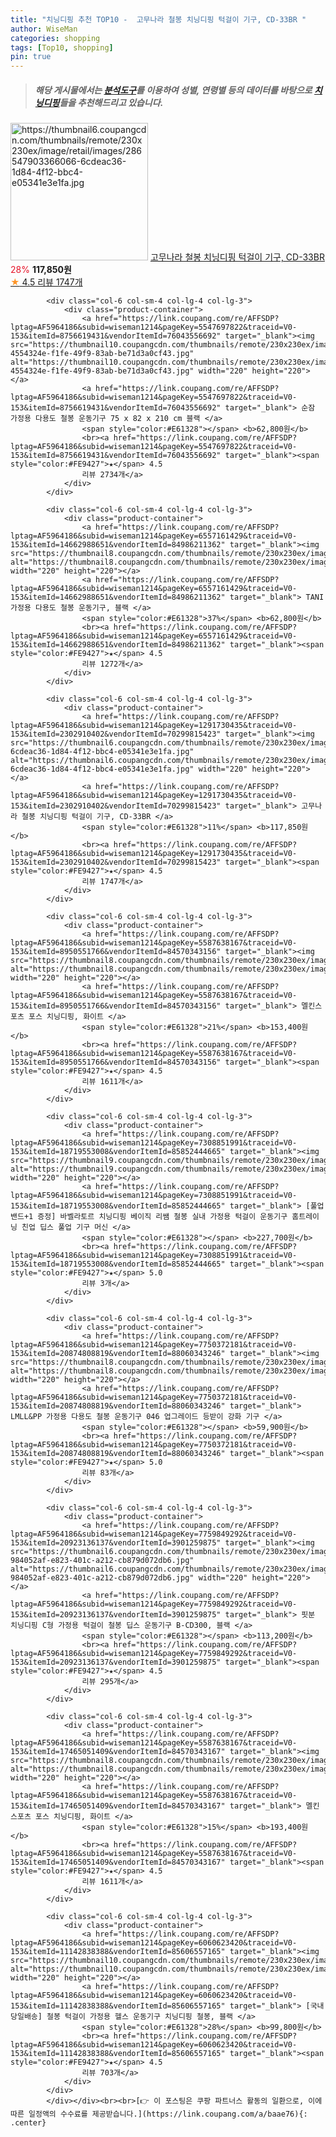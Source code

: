 ```yaml
---
title: "치닝디핑 추천 TOP10 -  고무나라 철봉 치닝디핑 턱걸이 기구, CD-33BR "
author: WiseMan
categories: shopping
tags: [Top10, shopping]
pin: true
---
```


> ##### 해당 게시물에서는 [**분석도구**](https://itemscout.io/)를 이용하여 **성별**, **연령별** 등의 데이터를 바탕으로 [**치닝디핑**](https://link.coupang.com/a/baae76)들을 추천해드리고 있습니다.
<div class="container"><div class="row">
            <div class="col-6 col-sm-4 col-lg-4 col-lg-3">
                <div class="product-container">
                    <a href="https://link.coupang.com/re/AFFSDP?lptag=AF5964186&subid=wiseman1214&pageKey=1291730435&traceid=V0-153&itemId=2302910402&vendorItemId=70299815423" target="_blank"><img src="https://thumbnail6.coupangcdn.com/thumbnails/remote/230x230ex/image/retail/images/286547903366066-6cdeac36-1d84-4f12-bbc4-e05341e3e1fa.jpg" alt="https://thumbnail6.coupangcdn.com/thumbnails/remote/230x230ex/image/retail/images/286547903366066-6cdeac36-1d84-4f12-bbc4-e05341e3e1fa.jpg" width="220" height="220"></a>
                    <a href="https://link.coupang.com/re/AFFSDP?lptag=AF5964186&subid=wiseman1214&pageKey=1291730435&traceid=V0-153&itemId=2302910402&vendorItemId=70299815423" target="_blank"> 고무나라 철봉 치닝디핑 턱걸이 기구, CD-33BR </a>
                    <span style="color:#E61328">28%</span> <b>117,850원</b>
                    <br><a href="https://link.coupang.com/re/AFFSDP?lptag=AF5964186&subid=wiseman1214&pageKey=1291730435&traceid=V0-153&itemId=2302910402&vendorItemId=70299815423" target="_blank"><span style="color:#FE9427">★</span> 4.5
                    리뷰 1747개</a>
                </div>
            </div>
            
            <div class="col-6 col-sm-4 col-lg-4 col-lg-3">
                <div class="product-container">
                    <a href="https://link.coupang.com/re/AFFSDP?lptag=AF5964186&subid=wiseman1214&pageKey=5547697822&traceid=V0-153&itemId=8756619431&vendorItemId=76043556692" target="_blank"><img src="https://thumbnail10.coupangcdn.com/thumbnails/remote/230x230ex/image/retail/images/4285764379905570-4554324e-f1fe-49f9-83ab-be71d3a0cf43.jpg" alt="https://thumbnail10.coupangcdn.com/thumbnails/remote/230x230ex/image/retail/images/4285764379905570-4554324e-f1fe-49f9-83ab-be71d3a0cf43.jpg" width="220" height="220"></a>
                    <a href="https://link.coupang.com/re/AFFSDP?lptag=AF5964186&subid=wiseman1214&pageKey=5547697822&traceid=V0-153&itemId=8756619431&vendorItemId=76043556692" target="_blank"> 순잠 가정용 다용도 철봉 운동기구 75 x 82 x 210 cm 블랙 </a>
                    <span style="color:#E61328"></span> <b>62,800원</b>
                    <br><a href="https://link.coupang.com/re/AFFSDP?lptag=AF5964186&subid=wiseman1214&pageKey=5547697822&traceid=V0-153&itemId=8756619431&vendorItemId=76043556692" target="_blank"><span style="color:#FE9427">★</span> 4.5
                    리뷰 2734개</a>
                </div>
            </div>
            
            <div class="col-6 col-sm-4 col-lg-4 col-lg-3">
                <div class="product-container">
                    <a href="https://link.coupang.com/re/AFFSDP?lptag=AF5964186&subid=wiseman1214&pageKey=6557161429&traceid=V0-153&itemId=14662988651&vendorItemId=84986211362" target="_blank"><img src="https://thumbnail8.coupangcdn.com/thumbnails/remote/230x230ex/image/vendor_inventory/2643/7c2b8cefdf4dc95beec9103ef4f001cffb463df48526857904dafe1bbd79.jpg" alt="https://thumbnail8.coupangcdn.com/thumbnails/remote/230x230ex/image/vendor_inventory/2643/7c2b8cefdf4dc95beec9103ef4f001cffb463df48526857904dafe1bbd79.jpg" width="220" height="220"></a>
                    <a href="https://link.coupang.com/re/AFFSDP?lptag=AF5964186&subid=wiseman1214&pageKey=6557161429&traceid=V0-153&itemId=14662988651&vendorItemId=84986211362" target="_blank"> TANI 가정용 다용도 철봉 운동기구, 블랙 </a>
                    <span style="color:#E61328">37%</span> <b>62,800원</b>
                    <br><a href="https://link.coupang.com/re/AFFSDP?lptag=AF5964186&subid=wiseman1214&pageKey=6557161429&traceid=V0-153&itemId=14662988651&vendorItemId=84986211362" target="_blank"><span style="color:#FE9427">★</span> 4.5
                    리뷰 1272개</a>
                </div>
            </div>
            
            <div class="col-6 col-sm-4 col-lg-4 col-lg-3">
                <div class="product-container">
                    <a href="https://link.coupang.com/re/AFFSDP?lptag=AF5964186&subid=wiseman1214&pageKey=1291730435&traceid=V0-153&itemId=2302910402&vendorItemId=70299815423" target="_blank"><img src="https://thumbnail6.coupangcdn.com/thumbnails/remote/230x230ex/image/retail/images/286547903366066-6cdeac36-1d84-4f12-bbc4-e05341e3e1fa.jpg" alt="https://thumbnail6.coupangcdn.com/thumbnails/remote/230x230ex/image/retail/images/286547903366066-6cdeac36-1d84-4f12-bbc4-e05341e3e1fa.jpg" width="220" height="220"></a>
                    <a href="https://link.coupang.com/re/AFFSDP?lptag=AF5964186&subid=wiseman1214&pageKey=1291730435&traceid=V0-153&itemId=2302910402&vendorItemId=70299815423" target="_blank"> 고무나라 철봉 치닝디핑 턱걸이 기구, CD-33BR </a>
                    <span style="color:#E61328">11%</span> <b>117,850원</b>
                    <br><a href="https://link.coupang.com/re/AFFSDP?lptag=AF5964186&subid=wiseman1214&pageKey=1291730435&traceid=V0-153&itemId=2302910402&vendorItemId=70299815423" target="_blank"><span style="color:#FE9427">★</span> 4.5
                    리뷰 1747개</a>
                </div>
            </div>
            
            <div class="col-6 col-sm-4 col-lg-4 col-lg-3">
                <div class="product-container">
                    <a href="https://link.coupang.com/re/AFFSDP?lptag=AF5964186&subid=wiseman1214&pageKey=5587638167&traceid=V0-153&itemId=8950551766&vendorItemId=84570343156" target="_blank"><img src="https://thumbnail8.coupangcdn.com/thumbnails/remote/230x230ex/image/vendor_inventory/bbe9/a52acdb5c5ac46fa6ad44601d74df642f000322d509a2b61bf098b8498b0.jpg" alt="https://thumbnail8.coupangcdn.com/thumbnails/remote/230x230ex/image/vendor_inventory/bbe9/a52acdb5c5ac46fa6ad44601d74df642f000322d509a2b61bf098b8498b0.jpg" width="220" height="220"></a>
                    <a href="https://link.coupang.com/re/AFFSDP?lptag=AF5964186&subid=wiseman1214&pageKey=5587638167&traceid=V0-153&itemId=8950551766&vendorItemId=84570343156" target="_blank"> 멜킨스포츠 포스 치닝디핑, 화이트 </a>
                    <span style="color:#E61328">21%</span> <b>153,400원</b>
                    <br><a href="https://link.coupang.com/re/AFFSDP?lptag=AF5964186&subid=wiseman1214&pageKey=5587638167&traceid=V0-153&itemId=8950551766&vendorItemId=84570343156" target="_blank"><span style="color:#FE9427">★</span> 4.5
                    리뷰 1611개</a>
                </div>
            </div>
            
            <div class="col-6 col-sm-4 col-lg-4 col-lg-3">
                <div class="product-container">
                    <a href="https://link.coupang.com/re/AFFSDP?lptag=AF5964186&subid=wiseman1214&pageKey=7308851991&traceid=V0-153&itemId=18719553008&vendorItemId=85852444665" target="_blank"><img src="https://thumbnail9.coupangcdn.com/thumbnails/remote/230x230ex/image/vendor_inventory/f8b1/4293144181ac600475e9dd83f2bcf48e7c7b47417d80417dbe2b1970e45b.png" alt="https://thumbnail9.coupangcdn.com/thumbnails/remote/230x230ex/image/vendor_inventory/f8b1/4293144181ac600475e9dd83f2bcf48e7c7b47417d80417dbe2b1970e45b.png" width="220" height="220"></a>
                    <a href="https://link.coupang.com/re/AFFSDP?lptag=AF5964186&subid=wiseman1214&pageKey=7308851991&traceid=V0-153&itemId=18719553008&vendorItemId=85852444665" target="_blank"> [풀업밴드+1 증정] 바벨라토르 치닝디핑 베이직 리쌤 철봉 실내 가정용 턱걸이 운동기구 홈트레이닝 친업 딥스 풀업 기구 머신 </a>
                    <span style="color:#E61328"></span> <b>227,700원</b>
                    <br><a href="https://link.coupang.com/re/AFFSDP?lptag=AF5964186&subid=wiseman1214&pageKey=7308851991&traceid=V0-153&itemId=18719553008&vendorItemId=85852444665" target="_blank"><span style="color:#FE9427">★</span> 5.0
                    리뷰 3개</a>
                </div>
            </div>
            
            <div class="col-6 col-sm-4 col-lg-4 col-lg-3">
                <div class="product-container">
                    <a href="https://link.coupang.com/re/AFFSDP?lptag=AF5964186&subid=wiseman1214&pageKey=7750372181&traceid=V0-153&itemId=20874808819&vendorItemId=88060343246" target="_blank"><img src="https://thumbnail8.coupangcdn.com/thumbnails/remote/230x230ex/image/vendor_inventory/478d/4345a9fe7431b4160090344a7be136b5eae5e1a79348b25b94da8ed1d17c.jpg" alt="https://thumbnail8.coupangcdn.com/thumbnails/remote/230x230ex/image/vendor_inventory/478d/4345a9fe7431b4160090344a7be136b5eae5e1a79348b25b94da8ed1d17c.jpg" width="220" height="220"></a>
                    <a href="https://link.coupang.com/re/AFFSDP?lptag=AF5964186&subid=wiseman1214&pageKey=7750372181&traceid=V0-153&itemId=20874808819&vendorItemId=88060343246" target="_blank"> LMLL&PP 가정용 다용도 철봉 운동기구 046 업그레이드 등받이 강화 기구 </a>
                    <span style="color:#E61328"></span> <b>59,900원</b>
                    <br><a href="https://link.coupang.com/re/AFFSDP?lptag=AF5964186&subid=wiseman1214&pageKey=7750372181&traceid=V0-153&itemId=20874808819&vendorItemId=88060343246" target="_blank"><span style="color:#FE9427">★</span> 5.0
                    리뷰 83개</a>
                </div>
            </div>
            
            <div class="col-6 col-sm-4 col-lg-4 col-lg-3">
                <div class="product-container">
                    <a href="https://link.coupang.com/re/AFFSDP?lptag=AF5964186&subid=wiseman1214&pageKey=7759849292&traceid=V0-153&itemId=20923136137&vendorItemId=3901259875" target="_blank"><img src="https://thumbnail6.coupangcdn.com/thumbnails/remote/230x230ex/image/retail/images/2210503014335559-984052af-e823-401c-a212-cb879d072db6.jpg" alt="https://thumbnail6.coupangcdn.com/thumbnails/remote/230x230ex/image/retail/images/2210503014335559-984052af-e823-401c-a212-cb879d072db6.jpg" width="220" height="220"></a>
                    <a href="https://link.coupang.com/re/AFFSDP?lptag=AF5964186&subid=wiseman1214&pageKey=7759849292&traceid=V0-153&itemId=20923136137&vendorItemId=3901259875" target="_blank"> 핏분 치닝디핑 C형 가정용 턱걸이 철봉 딥스 운동기구 B-CD300, 블랙 </a>
                    <span style="color:#E61328"></span> <b>113,200원</b>
                    <br><a href="https://link.coupang.com/re/AFFSDP?lptag=AF5964186&subid=wiseman1214&pageKey=7759849292&traceid=V0-153&itemId=20923136137&vendorItemId=3901259875" target="_blank"><span style="color:#FE9427">★</span> 4.5
                    리뷰 295개</a>
                </div>
            </div>
            
            <div class="col-6 col-sm-4 col-lg-4 col-lg-3">
                <div class="product-container">
                    <a href="https://link.coupang.com/re/AFFSDP?lptag=AF5964186&subid=wiseman1214&pageKey=5587638167&traceid=V0-153&itemId=17465051409&vendorItemId=84570343167" target="_blank"><img src="https://thumbnail8.coupangcdn.com/thumbnails/remote/230x230ex/image/vendor_inventory/bbe9/a52acdb5c5ac46fa6ad44601d74df642f000322d509a2b61bf098b8498b0.jpg" alt="https://thumbnail8.coupangcdn.com/thumbnails/remote/230x230ex/image/vendor_inventory/bbe9/a52acdb5c5ac46fa6ad44601d74df642f000322d509a2b61bf098b8498b0.jpg" width="220" height="220"></a>
                    <a href="https://link.coupang.com/re/AFFSDP?lptag=AF5964186&subid=wiseman1214&pageKey=5587638167&traceid=V0-153&itemId=17465051409&vendorItemId=84570343167" target="_blank"> 멜킨스포츠 포스 치닝디핑, 화이트 </a>
                    <span style="color:#E61328">15%</span> <b>193,400원</b>
                    <br><a href="https://link.coupang.com/re/AFFSDP?lptag=AF5964186&subid=wiseman1214&pageKey=5587638167&traceid=V0-153&itemId=17465051409&vendorItemId=84570343167" target="_blank"><span style="color:#FE9427">★</span> 4.5
                    리뷰 1611개</a>
                </div>
            </div>
            
            <div class="col-6 col-sm-4 col-lg-4 col-lg-3">
                <div class="product-container">
                    <a href="https://link.coupang.com/re/AFFSDP?lptag=AF5964186&subid=wiseman1214&pageKey=6060623420&traceid=V0-153&itemId=11142838388&vendorItemId=85606557165" target="_blank"><img src="https://thumbnail10.coupangcdn.com/thumbnails/remote/230x230ex/image/vendor_inventory/c0bc/14256f51cbca445330f95796ab10a684ff4f1d7f86de8eb742e10f87be6f.jpg" alt="https://thumbnail10.coupangcdn.com/thumbnails/remote/230x230ex/image/vendor_inventory/c0bc/14256f51cbca445330f95796ab10a684ff4f1d7f86de8eb742e10f87be6f.jpg" width="220" height="220"></a>
                    <a href="https://link.coupang.com/re/AFFSDP?lptag=AF5964186&subid=wiseman1214&pageKey=6060623420&traceid=V0-153&itemId=11142838388&vendorItemId=85606557165" target="_blank"> [국내당일배송] 철봉 턱걸이 가정용 헬스 운동기구 치닝디핑 철봉, 블랙 </a>
                    <span style="color:#E61328">28%</span> <b>99,800원</b>
                    <br><a href="https://link.coupang.com/re/AFFSDP?lptag=AF5964186&subid=wiseman1214&pageKey=6060623420&traceid=V0-153&itemId=11142838388&vendorItemId=85606557165" target="_blank"><span style="color:#FE9427">★</span> 4.5
                    리뷰 703개</a>
                </div>
            </div>
            </div></div><br><br>[👉 이 포스팅은 쿠팡 파트너스 활동의 일환으로, 이에 따른 일정액의 수수료를 제공받습니다.](https://link.coupang.com/a/baae76){: .center}